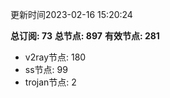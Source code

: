 更新时间2023-02-16 15:20:24

**总订阅: 73**
**总节点: 897**
**有效节点: 281**
- v2ray节点: 180
- ss节点: 99
- trojan节点: 2
